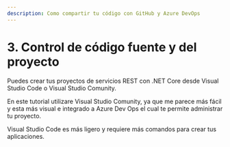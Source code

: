 ```yaml
---
description: Como compartir tu código con GitHub y Azure DevOps
---
```


# 3. Control de código fuente y del proyecto

Puedes crear tus proyectos de servicios REST con .NET Core desde Visual Studio Code o Visual Studio Comunity. 

En este tutorial utilizare Visual Studio Comunity, ya que me parece más fácil y esta más visual e integrado a Azure Dev Ops el cual te permite administrar tu proyecto.

 Visual Studio Code es más ligero y requiere más comandos para crear tus aplicaciones.

### 





### 



